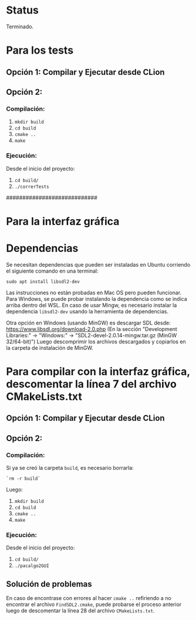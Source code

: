 # Status
Terminado.

# Para los tests

## Opción 1: Compilar y Ejecutar desde CLion

## Opción 2:

### Compilación:

1. `mkdir build`
2. `cd build`
3. `cmake ..`
4. `make`

### Ejecución:

Desde el inicio del proyecto:

1. `cd build/`
2. `./correrTests`

############################

# Para la interfaz gráfica

# Dependencias

Se necesitan dependencias que pueden ser instaladas en Ubuntu corriendo el siguiente comando en una terminal:

    sudo apt install libsdl2-dev


Las instrucciones no están probadas en Mac OS pero pueden funcionar. Para
Windows, se puede probar instalando la dependencia como se indica arriba dentro
del WSL. En caso de usar Mingw, es necesario instalar la dependencia
`libsdl2-dev` usando la herramienta de dependencias.

Otra opción en Windows (usando MinGW) es descargar SDL desde:
https://www.libsdl.org/download-2.0.php
(En la sección "Development Libraries:" -> "Windows:" -> "SDL2-devel-2.0.14-mingw.tar.gz (MinGW 32/64-bit)")
Luego descomprimir los archivos descargados y copiarlos en la carpeta de instalación de MinGW.

# Para compilar con la interfaz gráfica, descomentar la línea 7 del archivo CMakeLists.txt

## Opción 1: Compilar y Ejecutar desde CLion

## Opción 2:

### Compilación:

Si ya se creó la carpeta `build`, es necesario borrarla:

    `rm -r build`

Luego:

1. `mkdir build`
2. `cd build`
3. `cmake ..`
4. `make`

### Ejecución:

Desde el inicio del proyecto:

1. `cd build/`
2. `./pacalgo2GUI`

## Solución de problemas

En caso de encontrase con errores al hacer `cmake ..` refiriendo a no encontrar
el archivo `FindSDL2.cmake`, puede probarse el proceso anterior luego de
descomentar la línea 28 del archivo `CMakeLists.txt`.
